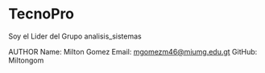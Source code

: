 # TecnoPro


Soy el Lider del Grupo
analisis_sistemas




AUTHOR
Name: Milton Gomez
Email: mgomezm46@miumg.edu.gt
GitHub: Miltongom
